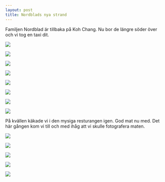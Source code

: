 ```yaml
---
layout: post
title: Nordblads nya strand
---
```


Familjen Nordblad är tillbaka på Koh Chang. Nu bor de längre söder
över och vi tog en taxi dit.

<a href="/images/drupal/IMG_0086.JPG"><img src="/images/drupal/thumbnails/IMG_0086.jpg" /></a>

<a href="/images/drupal/IMG_0087.JPG"><img src="/images/drupal/thumbnails/IMG_0087.jpg" /></a>

<a href="/images/drupal/IMG_0091.JPG"><img src="/images/drupal/thumbnails/IMG_0091.jpg" /></a>

<a href="/images/drupal/IMG_0094.JPG"><img src="/images/drupal/thumbnails/IMG_0094.jpg" /></a>

<a href="/images/drupal/IMG_0098.JPG"><img src="/images/drupal/thumbnails/IMG_0098.jpg" /></a>

<a href="/images/drupal/IMG_0117.JPG"><img src="/images/drupal/thumbnails/IMG_0117.jpg" /></a>

<a href="/images/drupal/IMG_0119.JPG"><img src="/images/drupal/thumbnails/IMG_0119.jpg" /></a>

<a href="/images/drupal/IMG_0127.JPG"><img src="/images/drupal/thumbnails/IMG_0127.jpg" /></a>

På kvällen käkade vi i den mysiga resturangen igen. God mat nu
med. Det här gången kom vi till och med ihåg att vi skulle fotografera
maten.

<a href="/images/drupal/IMG_0132.JPG"><img src="/images/drupal/thumbnails/IMG_0132.jpg" /></a>

<a href="/images/drupal/IMG_0133.JPG"><img src="/images/drupal/thumbnails/IMG_0133.jpg" /></a>

<a href="/images/drupal/IMG_0138.JPG"><img src="/images/drupal/thumbnails/IMG_0138.jpg" /></a>

<a href="/images/drupal/IMG_0143.JPG"><img src="/images/drupal/thumbnails/IMG_0143.jpg" /></a>

<a href="/images/drupal/IMG_0150.JPG"><img src="/images/drupal/thumbnails/IMG_0150.jpg" /></a>

